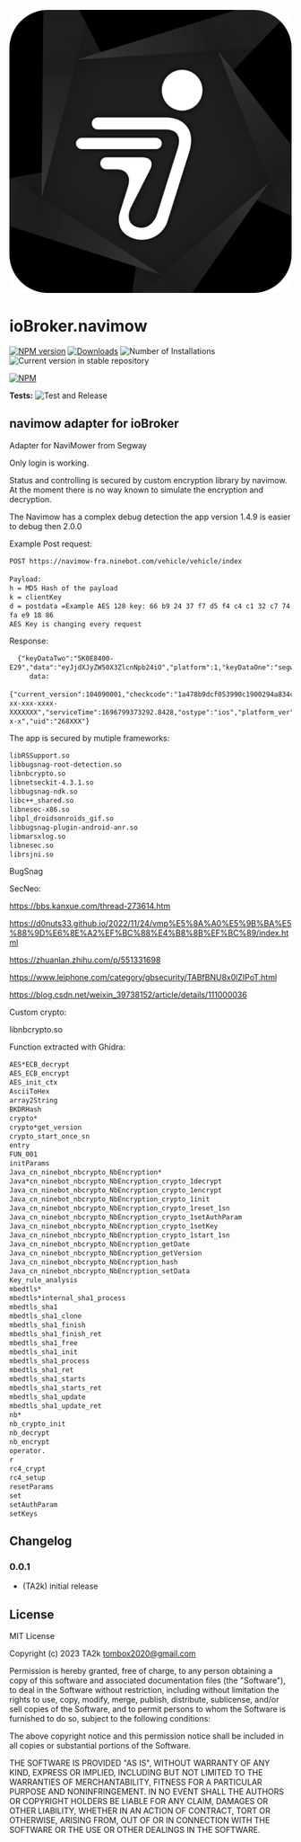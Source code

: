 ![Logo](admin/navimow.png)

# ioBroker.navimow

[![NPM version](https://img.shields.io/npm/v/iobroker.navimow.svg)](https://www.npmjs.com/package/iobroker.navimow)
[![Downloads](https://img.shields.io/npm/dm/iobroker.navimow.svg)](https://www.npmjs.com/package/iobroker.navimow)
![Number of Installations](https://iobroker.live/badges/navimow-installed.svg)
![Current version in stable repository](https://iobroker.live/badges/navimow-stable.svg)

[![NPM](https://nodei.co/npm/iobroker.navimow.png?downloads=true)](https://nodei.co/npm/iobroker.navimow/)

**Tests:** ![Test and Release](https://github.com/TA2k/ioBroker.navimow/workflows/Test%20and%20Release/badge.svg)

## navimow adapter for ioBroker

Adapter for NaviMower from Segway

Only login is working.

Status and controlling is secured by custom encryption library by navimow. At the moment there is no way known to simulate the encryption and decryption.

The Navimow has a complex debug detection the app version 1.4.9 is easier to debug then 2.0.0

Example Post request:

```
POST https://navimow-fra.ninebot.com/vehicle/vehicle/index

Payload:
h = MD5 Hash of the payload
k = clientKey
d = postdata =Example AES 128 key: 66 b9 24 37 f7 d5 f4 c4 c1 32 c7 74 fa e9 18 86
AES Key is changing every request
```

Response:

```
  {"keyDataTwo":"5K0E8400-E29","data":"eyJjdXJyZW50X3ZlcnNpb24iO","platform":1,"keyDataOne":"segway.mower","timeStamp":1696799374783,"keyDataThree":"321A2EF1F010","keyDataFour":"52428.278076"}
     data:
     {"current_version":104090001,"checkcode":"1a478b9dcf053990c1900294a834cbff","platform":"iOS","vehicle_type":"20000001","vehicle_sn":"XXXXXX","language":"de","device_id":"XXX-xx-xxx-xxxx-XXXXXXX","serviceTime":1696799373292.8428,"ostype":"ios","platform_ver":"14.8","client_ver":104090001,"access_token":"x.x.w3-x-x","uid":"268XXX"}
```

The app is secured by mutiple frameworks:

```
libRSSupport.so
libbugsnag-root-detection.so
libnbcrypto.so
libnetseckit-4.3.1.so
libbugsnag-ndk.so
libc++_shared.so
libnesec-x86.so
libpl_droidsonroids_gif.so
libbugsnag-plugin-android-anr.so
libmarsxlog.so
libnesec.so
librsjni.so
```

BugSnag

SecNeo:

https://bbs.kanxue.com/thread-273614.htm

https://d0nuts33.github.io/2022/11/24/vmp%E5%8A%A0%E5%9B%BA%E5%88%9D%E6%8E%A2%EF%BC%88%E4%B8%8B%EF%BC%89/index.html

https://zhuanlan.zhihu.com/p/551331698

https://www.leiphone.com/category/gbsecurity/TABfBNU8x0lZIPoT.html

https://blog.csdn.net/weixin_39738152/article/details/111000036

Custom crypto:

libnbcrypto.so

Function extracted with Ghidra:

```
AES*ECB_decrypt
AES_ECB_encrypt
AES_init_ctx
AsciiToHex
array2String
BKDRHash
crypto*
crypto*get_version
crypto_start_once_sn
entry
FUN_001
initParams
Java_cn_ninebot_nbcrypto_NbEncryption*
Java*cn_ninebot_nbcrypto_NbEncryption_crypto_1decrypt
Java_cn_ninebot_nbcrypto_NbEncryption_crypto_1encrypt
Java_cn_ninebot_nbcrypto_NbEncryption_crypto_1init
Java_cn_ninebot_nbcrypto_NbEncryption_crypto_1reset_1sn
Java_cn_ninebot_nbcrypto_NbEncryption_crypto_1setAuthParam
Java_cn_ninebot_nbcrypto_NbEncryption_crypto_1setKey
Java_cn_ninebot_nbcrypto_NbEncryption_crypto_1start_1sn
Java_cn_ninebot_nbcrypto_NbEncryption_getDate
Java_cn_ninebot_nbcrypto_NbEncryption_getVersion
Java_cn_ninebot_nbcrypto_NbEncryption_hash
Java_cn_ninebot_nbcrypto_NbEncryption_setData
Key_rule_analysis
mbedtls*
mbedtls*internal_sha1_process
mbedtls_sha1
mbedtls_sha1_clone
mbedtls_sha1_finish
mbedtls_sha1_finish_ret
mbedtls_sha1_free
mbedtls_sha1_init
mbedtls_sha1_process
mbedtls_sha1_ret
mbedtls_sha1_starts
mbedtls_sha1_starts_ret
mbedtls_sha1_update
mbedtls_sha1_update_ret
nb*
nb_crypto_init
nb_decrypt
nb_encrypt
operator.
r
rc4_crypt
rc4_setup
resetParams
set
setAuthParam
setKeys
```

## Changelog

### 0.0.1

- (TA2k) initial release

## License

MIT License

Copyright (c) 2023 TA2k <tombox2020@gmail.com>

Permission is hereby granted, free of charge, to any person obtaining a copy
of this software and associated documentation files (the "Software"), to deal
in the Software without restriction, including without limitation the rights
to use, copy, modify, merge, publish, distribute, sublicense, and/or sell
copies of the Software, and to permit persons to whom the Software is
furnished to do so, subject to the following conditions:

The above copyright notice and this permission notice shall be included in all
copies or substantial portions of the Software.

THE SOFTWARE IS PROVIDED "AS IS", WITHOUT WARRANTY OF ANY KIND, EXPRESS OR
IMPLIED, INCLUDING BUT NOT LIMITED TO THE WARRANTIES OF MERCHANTABILITY,
FITNESS FOR A PARTICULAR PURPOSE AND NONINFRINGEMENT. IN NO EVENT SHALL THE
AUTHORS OR COPYRIGHT HOLDERS BE LIABLE FOR ANY CLAIM, DAMAGES OR OTHER
LIABILITY, WHETHER IN AN ACTION OF CONTRACT, TORT OR OTHERWISE, ARISING FROM,
OUT OF OR IN CONNECTION WITH THE SOFTWARE OR THE USE OR OTHER DEALINGS IN THE
SOFTWARE.
